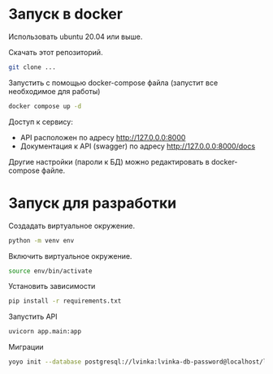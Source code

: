 # Запуск в docker
Использовать ubuntu 20.04 или выше.

Скачать этот репозиторий.
```bash
git clone ...
```

Запустить с помощью docker-compose файла (запустит все необходимое для работы)
```bash
docker compose up -d
```

Доступ к сервису:
- API расположен по адресу http://127.0.0.0:8000
- Документация к API (swagger) по адресу http://127.0.0.0:8000/docs

Другие настройки (пароли к БД) можно редактировать в docker-compose файле.

# Запуск для разработки
Создадать виртуальное окружение.
```bash
python -m venv env
```

Включить виртуальное окружение.
```bash
source env/bin/activate
```

Установить зависимости
```bash
pip install -r requirements.txt
```

Запустить API
```bash
uvicorn app.main:app
```

Миграции
```bash
yoyo init --database postgresql://lvinka:lvinka-db-password@localhost/lvinka
```